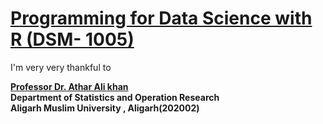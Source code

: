 # [Programming for Data Science with R (DSM- 1005)](https://github.com/mohammadwasiq0/Programming-for-Data-Science-with-R)


I'm very very thankful to 

[**Professor Dr. Athar Ali khan**](https://www.amu.ac.in/faculty/statistics-and-operations-research/athar-ali-khan)
<br>**Department of Statistics and Operation Research**
<br>**Aligarh Muslim University , Aligarh(202002)**
